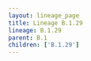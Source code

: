 ```yaml
---
layout: lineage_page
title: Lineage B.1.29
lineage: B.1.29
parent: B.1
children: ['B.1.29']
---
```

